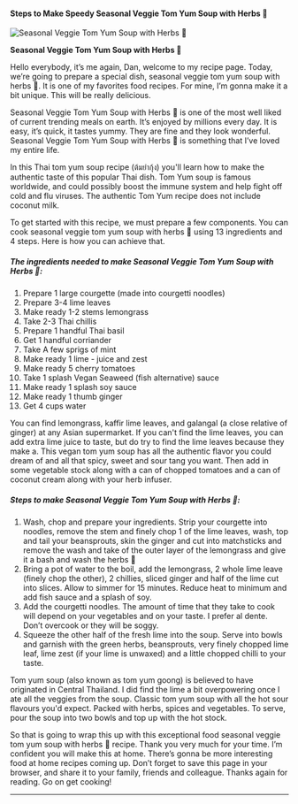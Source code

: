             

#### Steps to Make Speedy Seasonal Veggie Tom Yum Soup with Herbs 🌱

![Seasonal Veggie Tom Yum Soup with Herbs 🌱](https://img-global.cpcdn.com/recipes/52e119a47b63c11f/751x532cq70/seasonal-veggie-tom-yum-soup-with-herbs-%f0%9f%8c%b1-recipe-main-photo.jpg)

**Seasonal Veggie Tom Yum Soup with Herbs 🌱**

Hello everybody, it’s me again, Dan, welcome to my recipe page. Today, we’re going to prepare a special dish, seasonal veggie tom yum soup with herbs 🌱. It is one of my favorites food recipes. For mine, I’m gonna make it a bit unique. This will be really delicious.

Seasonal Veggie Tom Yum Soup with Herbs 🌱 is one of the most well liked of current trending meals on earth. It’s enjoyed by millions every day. It is easy, it’s quick, it tastes yummy. They are fine and they look wonderful. Seasonal Veggie Tom Yum Soup with Herbs 🌱 is something that I’ve loved my entire life.

In this Thai tom yum soup recipe (ต้มยำกุ้ง) you'll learn how to make the authentic taste of this popular Thai dish. Tom Yum soup is famous worldwide, and could possibly boost the immune system and help fight off cold and flu viruses. The authentic Tom Yum recipe does not include coconut milk.

To get started with this recipe, we must prepare a few components. You can cook seasonal veggie tom yum soup with herbs 🌱 using 13 ingredients and 4 steps. Here is how you can achieve that.

##### The ingredients needed to make Seasonal Veggie Tom Yum Soup with Herbs 🌱:

1.  Prepare 1 large courgette (made into courgetti noodles)
2.  Prepare 3-4 lime leaves
3.  Make ready 1-2 stems lemongrass
4.  Take 2-3 Thai chillis
5.  Prepare 1 handful Thai basil
6.  Get 1 handful corriander
7.  Take A few sprigs of mint
8.  Make ready 1 lime - juice and zest
9.  Make ready 5 cherry tomatoes
10.  Take 1 splash Vegan Seaweed (fish alternative) sauce
11.  Make ready 1 splash soy sauce
12.  Make ready 1 thumb ginger
13.  Get 4 cups water

You can find lemongrass, kaffir lime leaves, and galangal (a close relative of ginger) at any Asian supermarket. If you can't find the lime leaves, you can add extra lime juice to taste, but do try to find the lime leaves because they make a. This vegan tom yum soup has all the authentic flavor you could dream of and all that spicy, sweet and sour tang you want. Then add in some vegetable stock along with a can of chopped tomatoes and a can of coconut cream along with your herb infuser.

##### Steps to make Seasonal Veggie Tom Yum Soup with Herbs 🌱:

1.  Wash, chop and prepare your ingredients. Strip your courgette into noodles, remove the stem and finely chop 1 of the lime leaves, wash, top and tail your beansprouts, skin the ginger and cut into matchsticks and remove the wash and take of the outer layer of the lemongrass and give it a bash and wash the herbs 🌿
2.  Bring a pot of water to the boil, add the lemongrass, 2 whole lime leave (finely chop the other), 2 chillies, sliced ginger and half of the lime cut into slices. Allow to simmer for 15 minutes. Reduce heat to minimum and add fish sauce and a splash of soy.
3.  Add the courgetti noodles. The amount of time that they take to cook will depend on your vegetables and on your taste. I prefer al dente. Don’t overcook or they will be soggy.
4.  Squeeze the other half of the fresh lime into the soup. Serve into bowls and garnish with the green herbs, beansprouts, very finely chopped lime leaf, lime zest (if your lime is unwaxed) and a little chopped chilli to your taste.

Tom yum soup (also known as tom yum goong) is believed to have originated in Central Thailand. I did find the lime a bit overpowering once I ate all the veggies from the soup. Classic tom yum soup with all the hot sour flavours you'd expect. Packed with herbs, spices and vegetables. To serve, pour the soup into two bowls and top up with the hot stock.

So that is going to wrap this up with this exceptional food seasonal veggie tom yum soup with herbs 🌱 recipe. Thank you very much for your time. I’m confident you will make this at home. There’s gonna be more interesting food at home recipes coming up. Don’t forget to save this page in your browser, and share it to your family, friends and colleague. Thanks again for reading. Go on get cooking!

* * *